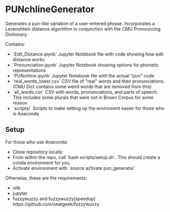 # PUNchlineGenerator

Generates a pun-like variation of a user-entered phrase. Incorporates a Levenshtein distance algortithm in conjunction with the CMU Pronouncing Dictionary.

Contains: <ul>
<li>`Edit_Distance.ipynb` Jupyter Notebook file with code showing how edit distance works</li>
<li>`Pronunciation.ipynb` Jupyter Notebook showing options for phonetic representations</li>
<li>`PUNchline.ipynb` Jupyter Notebook file with the actual "pun" code</li>
<li>`real_words_lower.csv` CSV file of "real" words and their pronunciations. (CMU Dict contains some weird words that are removed from this)</li>
<li>`all_words.csv` CSV with words, pronunciations, and parts of speech. This includes some plurals that were not in Brown Corpus for some reason</li>
<li>`scripts/` Scripts to make setting up the enviroment easier for those who is Anaconda</li>
</ul>

## Setup

For those who use Anaconda:
<ul>
<li>Clone repository locally</li>
<li>From within the repo, call `bash scripts/setup.sh`. This should create a conda environment for you.</li>
<li>Activate environment with `source activate pun_generator`</li>
</ul>

Otherwise, these are the requirements:
<ul>
<li>nltk</li>
<li>jupyter</li>
<li>fuzzywuzzy and fuzzywuzzy[speedup] https://github.com/seatgeek/fuzzywuzzy</li>
</ul>